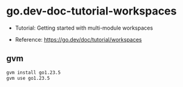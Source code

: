 # go.dev-doc-tutorial-workspaces

- Tutorial: Getting started with multi-module workspaces

- Reference: https://go.dev/doc/tutorial/workspaces

## gvm

```sh
gvm install go1.23.5
gvm use go1.23.5
```
